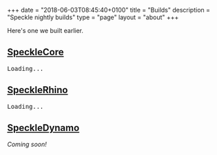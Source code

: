 +++
date = "2018-06-03T08:45:40+0100"
title = "Builds"
description = "Speckle nightly builds"
type = "page"
layout = "about"
+++

Here's one we built earlier.

## [SpeckleCore](https://github.com/speckleworks/SpeckleCore)

<div id="listingSpeckleCore"><pre>Loading...</pre></div>

## [SpeckleRhino](https://github.com/speckleworks/SpeckleRhino)

<div id="listingSpeckleRhino"><pre>Loading...</pre></div>

## [SpeckleDynamo](https://github.com/speckleworks/SpeckleDynamo)

_Coming soon!_

<script async defer src="/js/builds.js"></script>
